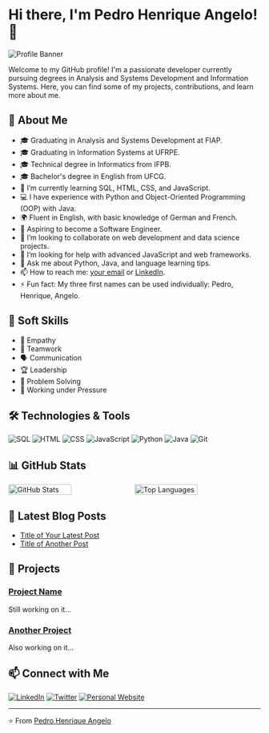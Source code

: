 # Hi there, I'm Pedro Henrique Angelo! 👋

![Profile Banner](https://imgur.com/your-image-url) <!-- Substitua pelo URL real da sua imagem -->

Welcome to my GitHub profile! I'm a passionate developer currently pursuing degrees in Analysis and Systems Development and Information Systems. Here, you can find some of my projects, contributions, and learn more about me.

## 🚀 About Me

- 🎓 Graduating in Analysis and Systems Development at FIAP.
- 🎓 Graduating in Information Systems at UFRPE.
- 🎓 Technical degree in Informatics from IFPB.
- 🎓 Bachelor's degree in English from UFCG.
- 🌱 I’m currently learning SQL, HTML, CSS, and JavaScript.
- 💻 I have experience with Python and Object-Oriented Programming (OOP) with Java.
- 🌍 Fluent in English, with basic knowledge of German and French.
- 🎯 Aspiring to become a Software Engineer.
- 👯 I’m looking to collaborate on web development and data science projects.
- 🤔 I’m looking for help with advanced JavaScript and web frameworks.
- 💬 Ask me about Python, Java, and language learning tips.
- 📫 How to reach me: [your email](mailto:your-email) or [LinkedIn](https://www.linkedin.com/in/pedro-henriques-barros-779617206/).
- ⚡ Fun fact: My three first names can be used individually: Pedro, Henrique, Angelo.

## 💼 Soft Skills

- 🤝 Empathy
- 🌟 Teamwork
- 🗣️ Communication
- 🏆 Leadership
- 🧩 Problem Solving
- 💪 Working under Pressure

## 🛠️ Technologies & Tools

![SQL](https://img.shields.io/badge/-SQL-4479A1?style=flat&logo=postgresql&logoColor=white)
![HTML](https://img.shields.io/badge/-HTML5-E34F26?style=flat&logo=html5&logoColor=white)
![CSS](https://img.shields.io/badge/-CSS3-1572B6?style=flat&logo=css3&logoColor=white)
![JavaScript](https://img.shields.io/badge/-JavaScript-F7DF1E?style=flat&logo=javascript&logoColor=black)
![Python](https://img.shields.io/badge/-Python-3776AB?style=flat&logo=python&logoColor=white)
![Java](https://img.shields.io/badge/-Java-007396?style=flat&logo=java&logoColor=white)
![Git](https://img.shields.io/badge/-Git-F05032?style=flat&logo=git&logoColor=white)

## 📊 GitHub Stats

<div style="display: flex; flex-direction: row;">
  <img src="https://github-readme-stats.vercel.app/api?username=PedroHenriqueBarros&show_icons=true&theme=radical" alt="GitHub Stats" style="width: 50%;"/>
  <img src="https://github-readme-stats.vercel.app/api/top-langs/?username=PedroHenriqueBarros&layout=compact&theme=radical" alt="Top Languages" style="width: 50%;"/>
</div>

## 📝 Latest Blog Posts

<!-- BLOG-POST-LIST:START -->
- [Title of Your Latest Post](url-to-your-latest-post)
- [Title of Another Post](url-to-another-post)
<!-- BLOG-POST-LIST:END -->

## 📂 Projects

### [Project Name](url-to-project-repo)
Still working on it...

### [Another Project](url-to-project-repo)
Also working on it...
## 📫 Connect with Me

[![LinkedIn](https://img.shields.io/badge/-LinkedIn-0077B5?style=flat&logo=LinkedIn&logoColor=white)](https://www.linkedin.com/in/pedro-henriques-barros-779617206/)
[![Twitter](https://img.shields.io/badge/-Twitter-1DA1F2?style=flat&logo=Twitter&logoColor=white)](url-to-your-twitter-profile)
[![Personal Website](https://img.shields.io/badge/-Website-000000?style=flat&logo=About.me&logoColor=white)](url-to-your-website)

---

⭐️ From [Pedro Henrique Angelo](https://github.com/PedroHenriqueBarros)
